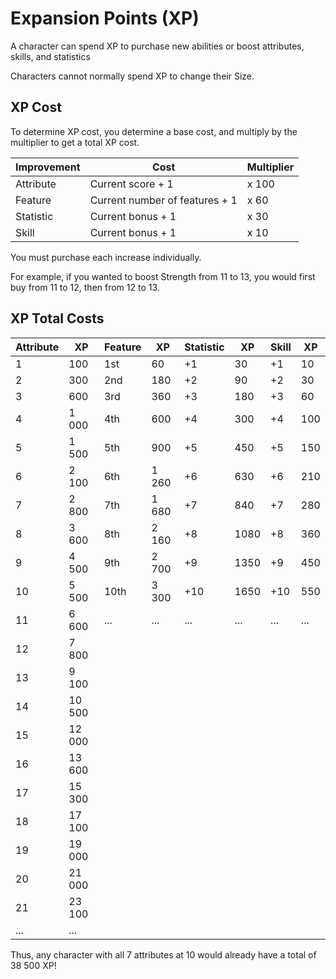 # Expansion Points (XP)

A character can spend XP to purchase new abilities or boost attributes, skills, and statistics

Characters cannot normally spend XP to change their Size.

## XP Cost

To determine XP cost, you determine a base cost, and multiply by the multiplier to get a total XP cost.

| Improvement | Cost | Multiplier |
|-|-|-|
| Attribute | Current score + 1 | x 100 |
| Feature | Current number of features + 1 | x 60 |
| Statistic | Current bonus + 1 | x 30 |
| Skill | Current bonus + 1 | x 10 |

You must purchase each increase individually.

For example, if you wanted to boost Strength from 11 to 13, you would first buy from 11 to 12, then from 12 to 13.

## XP Total Costs

| Attribute | XP | Feature | XP | Statistic | XP | Skill | XP |
|-|-|-|-|-|-|-|-|
| 1 | 100 | 1st | 60 | +1 | 30 | +1 | 10 |
| 2 | 300 | 2nd | 180 | +2 | 90 | +2 | 30 |
| 3 | 600 | 3rd | 360 | +3 | 180 | +3 | 60 |
| 4 | 1 000 | 4th | 600 | +4 | 300 | +4 | 100 |
| 5 | 1 500 | 5th | 900 | +5 | 450 | +5 | 150 |
| 6 | 2 100 | 6th | 1 260 | +6 | 630 | +6 | 210 |
| 7 | 2 800 | 7th | 1 680 | +7 | 840 | +7 | 280 |
| 8 | 3 600 | 8th | 2 160 | +8 | 1080 | +8 | 360 |
| 9 | 4 500 | 9th | 2 700 | +9 | 1350 | +9 | 450 |
| 10 | 5 500 | 10th | 3 300 | +10 | 1650 | +10 | 550 |
| 11 | 6 600 | ... | ... | ... | ... | ... | ... |
| 12 | 7 800 | | | | | | |
| 13 | 9 100 | | | | | | |
| 14 | 10 500 | | | | | | |
| 15 | 12 000 | | | | | | |
| 16 | 13 600 | | | | | | |
| 17 | 15 300 | | | | | | |
| 18 | 17 100 | | | | | | |
| 19 | 19 000 | | | | | | |
| 20 | 21 000 | | | | | | |
| 21 | 23 100 | | | | | | |
| ... | ... | | | | | | |

Thus, any character with all 7 attributes at 10 would already have a total of 38 500 XP!
